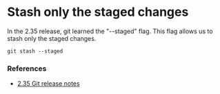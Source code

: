 # Stash only the staged changes

In the 2.35 release, git learned the "--staged" flag. This flag allows us to stash only the staged changes.

```
git stash --staged
```

### References
- [2.35 Git release notes](https://github.com/git/git/blob/v2.35.0/Documentation/RelNotes/2.35.0.txt)
